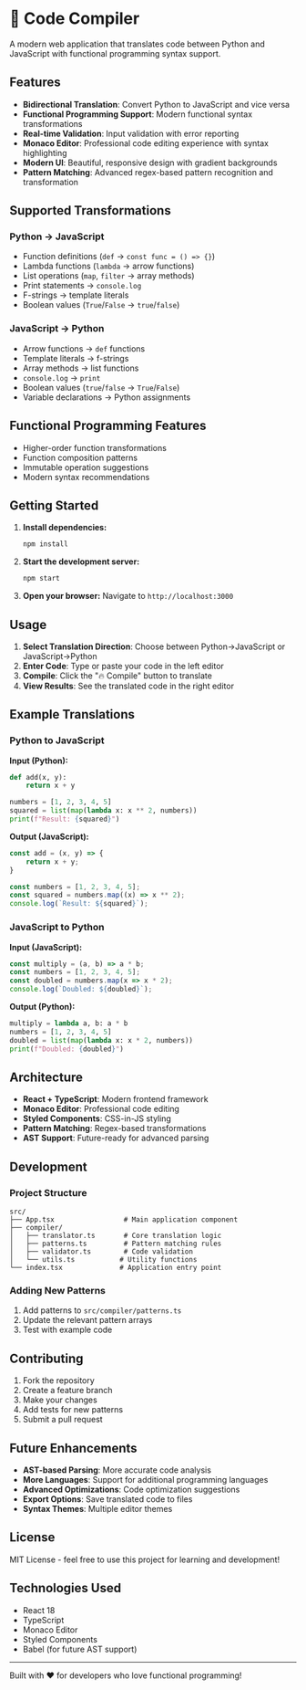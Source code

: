# 🚀 Code Compiler

A modern web application that translates code between Python and JavaScript with functional programming syntax support.

## Features

- **Bidirectional Translation**: Convert Python to JavaScript and vice versa
- **Functional Programming Support**: Modern functional syntax transformations
- **Real-time Validation**: Input validation with error reporting
- **Monaco Editor**: Professional code editing experience with syntax highlighting
- **Modern UI**: Beautiful, responsive design with gradient backgrounds
- **Pattern Matching**: Advanced regex-based pattern recognition and transformation

## Supported Transformations

### Python → JavaScript
- Function definitions (`def` → `const func = () => {}`)
- Lambda functions (`lambda` → arrow functions)
- List operations (`map`, `filter` → array methods)
- Print statements → `console.log`
- F-strings → template literals
- Boolean values (`True`/`False` → `true`/`false`)

### JavaScript → Python
- Arrow functions → `def` functions
- Template literals → f-strings
- Array methods → list functions
- `console.log` → `print`
- Boolean values (`true`/`false` → `True`/`False`)
- Variable declarations → Python assignments

## Functional Programming Features

- Higher-order function transformations
- Function composition patterns
- Immutable operation suggestions
- Modern syntax recommendations

## Getting Started

1. **Install dependencies:**
   ```bash
   npm install
   ```

2. **Start the development server:**
   ```bash
   npm start
   ```

3. **Open your browser:**
   Navigate to `http://localhost:3000`

## Usage

1. **Select Translation Direction**: Choose between Python→JavaScript or JavaScript→Python
2. **Enter Code**: Type or paste your code in the left editor
3. **Compile**: Click the "🔥 Compile" button to translate
4. **View Results**: See the translated code in the right editor

## Example Translations

### Python to JavaScript

**Input (Python):**
```python
def add(x, y):
    return x + y

numbers = [1, 2, 3, 4, 5]
squared = list(map(lambda x: x ** 2, numbers))
print(f"Result: {squared}")
```

**Output (JavaScript):**
```javascript
const add = (x, y) => {
    return x + y;
}

const numbers = [1, 2, 3, 4, 5];
const squared = numbers.map((x) => x ** 2);
console.log(`Result: ${squared}`);
```

### JavaScript to Python

**Input (JavaScript):**
```javascript
const multiply = (a, b) => a * b;
const numbers = [1, 2, 3, 4, 5];
const doubled = numbers.map(x => x * 2);
console.log(`Doubled: ${doubled}`);
```

**Output (Python):**
```python
multiply = lambda a, b: a * b
numbers = [1, 2, 3, 4, 5]
doubled = list(map(lambda x: x * 2, numbers))
print(f"Doubled: {doubled}")
```

## Architecture

- **React + TypeScript**: Modern frontend framework
- **Monaco Editor**: Professional code editing
- **Styled Components**: CSS-in-JS styling
- **Pattern Matching**: Regex-based transformations
- **AST Support**: Future-ready for advanced parsing

## Development

### Project Structure
```
src/
├── App.tsx                 # Main application component
├── compiler/
│   ├── translator.ts       # Core translation logic
│   ├── patterns.ts         # Pattern matching rules
│   ├── validator.ts        # Code validation
│   └── utils.ts           # Utility functions
└── index.tsx              # Application entry point
```

### Adding New Patterns

1. Add patterns to `src/compiler/patterns.ts`
2. Update the relevant pattern arrays
3. Test with example code

## Contributing

1. Fork the repository
2. Create a feature branch
3. Make your changes
4. Add tests for new patterns
5. Submit a pull request

## Future Enhancements

- **AST-based Parsing**: More accurate code analysis
- **More Languages**: Support for additional programming languages
- **Advanced Optimizations**: Code optimization suggestions
- **Export Options**: Save translated code to files
- **Syntax Themes**: Multiple editor themes

## License

MIT License - feel free to use this project for learning and development!

## Technologies Used

- React 18
- TypeScript
- Monaco Editor
- Styled Components
- Babel (for future AST support)

---

Built with ❤️ for developers who love functional programming!